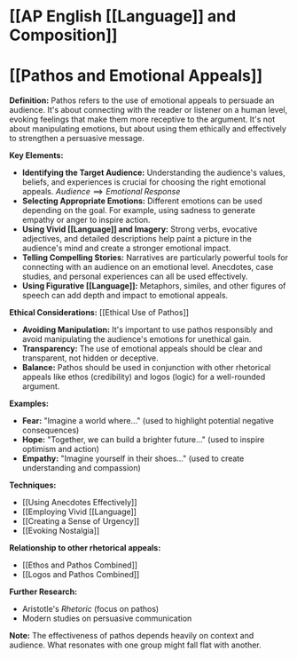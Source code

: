 # [[AP English [[Language]] and Composition]]
# [[Pathos and Emotional Appeals]]

**Definition:** Pathos refers to the use of emotional appeals to persuade an audience.  It's about connecting with the reader or listener on a human level, evoking feelings that make them more receptive to the argument.  It's not about manipulating emotions, but about using them ethically and effectively to strengthen a persuasive message.

**Key Elements:**

* **Identifying the Target Audience:** Understanding the audience's values, beliefs, and experiences is crucial for choosing the right emotional appeals. $Audience \implies Emotional \; Response$
* **Selecting Appropriate Emotions:** Different emotions can be used depending on the goal.  For example, using sadness to generate empathy or anger to inspire action.
* **Using Vivid [[Language]] and Imagery:**  Strong verbs, evocative adjectives, and detailed descriptions help paint a picture in the audience's mind and create a stronger emotional impact.
* **Telling Compelling Stories:**  Narratives are particularly powerful tools for connecting with an audience on an emotional level.  Anecdotes, case studies, and personal experiences can all be used effectively.
* **Using Figurative [[Language]]:** Metaphors, similes, and other figures of speech can add depth and impact to emotional appeals.


**Ethical Considerations:** [[Ethical Use of Pathos]]

* **Avoiding Manipulation:**  It's important to use pathos responsibly and avoid manipulating the audience's emotions for unethical gain.
* **Transparency:**  The use of emotional appeals should be clear and transparent, not hidden or deceptive.
* **Balance:**  Pathos should be used in conjunction with other rhetorical appeals like ethos (credibility) and logos (logic) for a well-rounded argument.


**Examples:**

* **Fear:**  "Imagine a world where..." (used to highlight potential negative consequences)
* **Hope:**  "Together, we can build a brighter future..." (used to inspire optimism and action)
* **Empathy:** "Imagine yourself in their shoes..." (used to create understanding and compassion)


**Techniques:**

* [[Using Anecdotes Effectively]]
* [[Employing Vivid [[Language]]
* [[Creating a Sense of Urgency]]
* [[Evoking Nostalgia]]


**Relationship to other rhetorical appeals:**

* [[Ethos and Pathos Combined]]
* [[Logos and Pathos Combined]]


**Further Research:**

* Aristotle's *Rhetoric* (focus on pathos)
* Modern studies on persuasive communication


**Note:**  The effectiveness of pathos depends heavily on context and audience.  What resonates with one group might fall flat with another.
